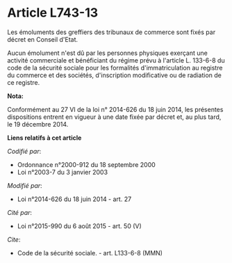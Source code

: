 # Article L743-13

Les émoluments des greffiers des tribunaux de commerce sont fixés par décret en Conseil d'Etat.

Aucun émolument n'est dû par les personnes physiques exerçant une activité commerciale et bénéficiant du régime prévu à
l'article L. 133-6-8 du code de la sécurité sociale pour les formalités d'immatriculation au registre du commerce et des
sociétés, d'inscription modificative ou de radiation de ce registre.

**Nota:**

Conformément au 27 VI de la loi n° 2014-626 du 18 juin 2014, les présentes dispositions entrent en vigueur à une date fixée
par décret et, au plus tard, le 19 décembre 2014.

**Liens relatifs à cet article**

_Codifié par_:

  - Ordonnance n°2000-912 du 18 septembre 2000
  - Loi n°2003-7 du 3 janvier 2003

_Modifié par_:

  - Loi n°2014-626 du 18 juin 2014 - art. 27

_Cité par_:

  - Loi n°2015-990 du 6 août 2015 - art. 50 (V)

_Cite_:

  - Code de la sécurité sociale. - art. L133-6-8 (MMN)
